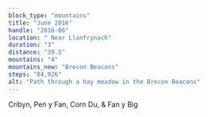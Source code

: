 ```yaml
---
block_type: "mountains"
title: "June 2016"
handle: "2016-06"
location: " Near Llanfrynach"
duration: "3"
distance: "39.5"
mountains: "4"
mountains_new: "Brecon Beacons"
steps: "84,926"
alt: "Path through a hay meadow in the Brecon Beacons"
---
```


Cribyn, Pen y Fan, Corn Du, & Fan y Big
